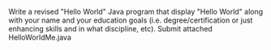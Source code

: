 Write a revised "Hello World" Java program that display "Hello World" along with your name and your education goals (i.e. degree/certification or just enhancing skills and in what discipline, etc). Submit attached HelloWorldMe.java
